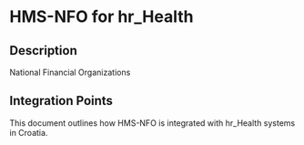 # HMS-NFO for hr_Health

## Description

National Financial Organizations

## Integration Points

This document outlines how HMS-NFO is integrated with hr_Health systems in Croatia.
